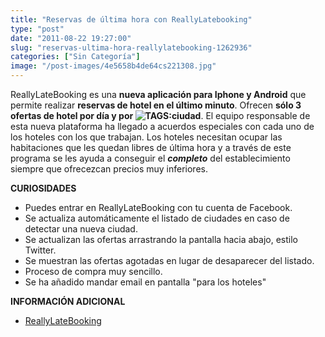 ```yaml
---
title: "Reservas de última hora con ReallyLatebooking"
type: "post"
date: "2011-08-22 19:27:00"
slug: "reservas-ultima-hora-reallylatebooking-1262936"
categories: ["Sin Categoría"]
image: "/post-images/4e5658b4de64cs221308.jpg"
---
```


ReallyLateBooking es una **nueva aplicación para Iphone y Android** que permite realizar **reservas de hotel en el último minuto**. Ofrecen **sólo 3 ofertas de hotel por día y por ![ TAGS:](/post-images/4e5658b4de64cs221308.jpg)ciudad**. El equipo responsable de esta nueva plataforma ha llegado a acuerdos especiales con cada uno de los hoteles con los que trabajan. Los hoteles necesitan ocupar las habitaciones que les quedan libres de última hora y a través de este programa se les ayuda a conseguir el ***completo*** del establecimiento siempre que ofrecezcan precios muy inferiores.

**CURIOSIDADES**

- Puedes entrar en ReallyLateBooking con tu cuenta de Facebook.
- Se actualiza automáticamente el listado de ciudades en caso de detectar una nueva ciudad.
- Se actualizan las ofertas arrastrando la pantalla hacia abajo, estilo Twitter.
- Se muestran las ofertas agotadas en lugar de desaparecer del listado.
- Proceso de compra muy sencillo.
- Se ha añadido mandar email en pantalla "para los hoteles"

**INFORMACIÓN ADICIONAL**

- [ReallyLateBooking](http://reallylatebooking.com/?es)